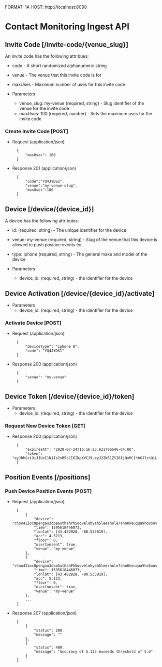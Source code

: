 FORMAT: 1A
HOST: http://localhost:8090

# Contact Monitoring Ingest API

## Invite Code [/invite-code/{venue_slug}]

An invite code has the following attribues:

+ code - A short randomized alphanumeric string
+ venue - The venue that this invite code is for
+ maxUses - Maximum number of uses for this invite code

+ Parameters
    + venue_slug: my-venue (required, string) - Slug identifier of the venue for the invite code
    + maxUses: 100 (required, number) - Sets the maximum uses for the invite code


### Create Invite Code [POST]

+ Request (application/json)

        {
            "maxUses": 100
        }

+ Response 201 (application/json)

        {
            "code":"YQ4JYDS1",
            "venue":"my-venue-slug",
            "maxUses":100
        }


## Device [/device/{device_id}]

A device has the following attributes:

+ id: (required, string) - The unique identifier for the device
+ venue: my-venue (required, string) - Slug of the venue that this device is allowed to push position events for
+ type: iphone (required, string) - The general make and model of the device

+ Parameters
    + device_id: (required, string) - the identifier for the device

## Device Activation [/device/{device_id}/activate]

+ Parameters
    + device_id: (required, string) - the identifier for the device

### Activate Device [POST]

+ Request (application/json)

        {
            "deviceType": "iphone 8",
            "code": "YQ4JYDS1"
        }

+ Response 200 (application/json)

        {
            "venue": "my-venue"
        }


## Device Token [/device/{device_id}/token]

+ Parameters
    + device_id: (required, string) - the identifier for the device

### Request New Device Token [GET]

+ Response 200 (application/json)

        {
            "expiresAt": "2020-07-24T16:16:23.621796546-04:00",
            "token": "eyJhbGciOiJIUzI1NiIsInR5cCI6IkpXVCJ9.eyJ2ZW51ZSI6IjQxMC1hbGJlcnQiLCJleHAiOjE1OTU2MjE3ODN9.JWLBMfZTKNGK3bMY7PQpBbc9wMRtXWCd804SW05TqvM"
        }

## Position Events [/positions]

### Push Device Position Events [POST]

+ Request (application/json)

        [
            {
                "device": "choo4Zioc0pengau3obaGuthahPh5oovelohyah5leeshole7ahn0keuqua9ho8oov7ooja3eefoh3ahgeoQuahwaeT4opheishaiNgief7KohtaiRaethie2oozao6l",
                "time": 1595618446073,
                "lonlat": [43.482928, -80.535819],
                "acc": 4.3213,
                "floor": 0,
                "userConsent": true,
                "venue": "my-venue"
            },
            {
                "device": "choo4Zioc0pengau3obaGuthahPh5oovelohyah5leeshole7ahn0keuqua9ho8oov7ooja3eefoh3ahgeoQuahwaeT4opheishaiNgief7KohtaiRaethie2oozao6l",
                "time": 1595618446073,
                "lonlat": [43.482928, -80.535819],
                "acc": 5.123,
                "floor": 0,
                "userConsent": true,
                "venue": "my-venue"
            },
            ...
        ]

+ Response 207 (application/json)

        [
            {
                "status": 200,
                "message": ""
            },
            {
                "status": 400,
                "message": "Accuracy of 5.123 exceeds threshold of 5.0"
            }
        ]
